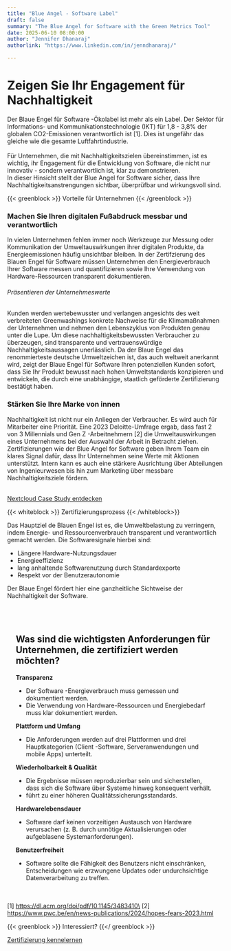 ```yaml
---
title: "Blue Angel - Software Label"
draft: false
summary: "The Blue Angel for Software with the Green Metrics Tool"
date: 2025-06-10 08:00:00
author: "Jennifer Dhanaraj"
authorlink: "https://www.linkedin.com/in/jenndhanaraj/"

---
```


# Zeigen Sie Ihr Engagement für Nachhaltigkeit

Der Blaue Engel für Software -Ökolabel ist mehr als ein Label. Der Sektor für Informations- und Kommunikationstechnologie (IKT) für 1,8 - 3,8% der globalen CO2-Emissionen verantwortlich ist [1]. Dies ist ungefähr das gleiche wie die gesamte Luftfahrtindustrie. \
\
Für Unternehmen, die mit Nachhaltigkeitszielen übereinstimmen, ist es wichtig, ihr Engagement für die Entwicklung von Software, die nicht nur innovativ - sondern verantwortlich ist, klar zu demonstrieren. \
In dieser Hinsicht stellt der Blue Angel for Software sicher, dass Ihre Nachhaltigkeitsanstrengungen sichtbar, überprüfbar und wirkungsvoll sind.

{{< greenblock >}}
Vorteile für Unternehmen
{{< /greenblock >}}

### Machen Sie Ihren digitalen Fußabdruck messbar und verantwortlich

In vielen Unternehmen fehlen immer noch Werkzeuge zur Messung oder Kommunikation der Umweltauswirkungen ihrer digitalen Produkte, da Energieemissionen häufig unsichtbar bleiben. In der Zertifzierung des Blauen Engel für Software müssen Unternehmen den Energieverbrauch Ihrer Software messen und quantifizieren sowie Ihre Verwendung von Hardware-Ressourcen transparent dokumentieren.

###### Präsentieren der Unternehmeswerte

Kunden werden wertebewusster und verlangen angesichts des weit verbreiteten Greenwashings konkrete Nachweise für die Klimamaßnahmen der Unternehmen und nehmen den Lebenszyklus von Produkten genau unter die Lupe. Um diese nachhaltigkeitsbewussten Verbraucher zu überzeugen, sind transparente und vertrauenswürdige Nachhaltigkeitsaussagen unerlässlich. Da der Blaue Engel das renommierteste deutsche Umweltzeichen ist, das auch weltweit anerkannt wird, zeigt der Blaue Engel für Software Ihren potenziellen Kunden sofort, dass Sie Ihr Produkt bewusst nach hohen Umweltstandards konzipieren und entwickeln, die durch eine unabhängige, staatlich geförderte Zertifizierung bestätigt haben.

### Stärken Sie Ihre Marke von innen

Nachhaltigkeit ist nicht nur ein Anliegen der Verbraucher. Es wird auch für Mitarbeiter eine Priorität. Eine 2023 Deloitte-Umfrage ergab, dass fast 2 von 3 Millennials und Gen Z -Arbeitnehmern [2] die Umweltauswirkungen eines Unternehmens bei der Auswahl der Arbeit in Betracht ziehen. Zertifizierungen wie der Blue Angel for Software geben Ihrem Team ein klares Signal dafür, dass Ihr Unternehmen seine Werte mit Aktionen unterstützt. Intern kann es auch eine stärkere Ausrichtung über Abteilungen von Ingenieurwesen bis hin zum Marketing über messbare Nachhaltigkeitsziele fördern.

<br>
<div class="btn-one">
    <a href="/files/case-studies/case-study-nextcloud-blue-angel.pdf"><span>Nextcloud Case Study entdecken</span></a>
</div>



{{< whiteblock >}}
Zertifizierungsprozess
{{< /whiteblock>}}


Das Hauptziel de Blauen Engel ist es, die Umweltbelastung zu verringern, indem Energie- und Ressourcenverbrauch transparent und verantwortlich gemacht werden. Die Softwaresignale hierbei sind:
- Längere Hardware-Nutzungsdauer
- Energieeffizienz
- lang anhaltende Softwarenutzung durch Standardexporte
- Respekt vor der Benutzerautonomie

Der Blaue Engel fördert hier eine ganzheitliche Sichtweise der Nachhaltigkeit der Software.

<br>

<div id = "infobox" style = "border: 1px fest #333; padding: 20px; margin-bottom: 10px;">

## Was sind die wichtigsten Anforderungen für Unternehmen, die zertifiziert werden möchten?

**Transparenz**
- Der Software -Energieverbrauch muss gemessen und dokumentiert werden.
- Die Verwendung von Hardware-Ressourcen und Energiebedarf muss klar dokumentiert werden.

**Plattform und Umfang**
- Die Anforderungen werden auf drei Plattformen und drei Hauptkategorien (Client -Software, Serveranwendungen und mobile Apps) unterteilt.

**Wiederholbarkeit & Qualität**
- Die Ergebnisse müssen reproduzierbar sein und sicherstellen, dass sich die Software über Systeme hinweg konsequent verhält.
- führt zu einer höheren Qualitätssicherungsstandards.

**Hardwarelebensdauer**
- Software darf keinen vorzeitigen Austausch von Hardware verursachen (z. B. durch unnötige Aktualisierungen oder aufgeblasene Systemanforderungen).

**Benutzerfreiheit**
- Software sollte die Fähigkeit des Benutzers nicht einschränken, Entscheidungen wie erzwungene Updates oder undurchsichtige Datenverarbeitung zu treffen.

</div>

[1] https://dl.acm.org/doi/pdf/10.1145/3483410\
[2] https://www.pwc.be/en/news-publications/2024/hopes-fears-2023.html

{{< greenblock >}}
Interessiert?
{{</ greenblock >}}

<div class="btn-one">
    <a href="/services/blauer-engel"><span>Zertifizierung kennelernen</span></a>
</div>

